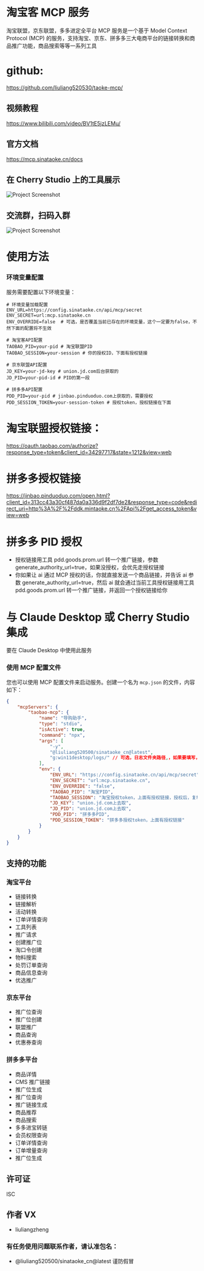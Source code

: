 # 淘宝客 MCP 服务

淘宝联盟，京东联盟，多多进定全平台 MCP 服务是一个基于 Model Context Protocol (MCP) 的服务，支持淘宝、京东、拼多多三大电商平台的链接转换和商品推广功能，商品搜索等等一系列工具

# github:

https://github.com/liuliang520530/taoke-mcp/

## 视频教程

https://www.bilibili.com/video/BV1tE5jzLEMu/

## 官方文档

https://mcp.sinataoke.cn/docs

## 在 Cherry Studio 上的工具展示

![Project Screenshot](./screenshot.png)

## 交流群，扫码入群
![Project Screenshot](./qr.png)

# 使用方法

### 环境变量配置

服务需要配置以下环境变量：

```
# 环境变量加载配置
ENV_URL=https://config.sinataoke.cn/api/mcp/secret
ENV_SECRET=url:mcp.sinataoke.cn
ENV_OVERRIDE=false  # 可选，是否覆盖当前已存在的环境变量，这个一定要为false，不然下面的配置将不生效

# 淘宝客API配置
TAOBAO_PID=your-pid # 淘宝联盟PID
TAOBAO_SESSION=your-session # 你的授权ID，下面有授权链接

# 京东联盟API配置
JD_KEY=your-jd-key # union.jd.com后台获取的
JD_PID=your-pid-id # PID的第一段

# 拼多多API配置
PDD_PID=your-pid # jinbao.pinduoduo.com上获取的，需要授权
PDD_SESSION_TOKEN=your-session-token # 授权token，授权链接在下面
```

# 淘宝联盟授权链接：

https://oauth.taobao.com/authorize?response_type=token&client_id=34297717&state=1212&view=web

# 拼多多授权链接

https://jinbao.pinduoduo.com/open.html?client_id=313cc43a30cf487da0a336d9f2df7de2&response_type=code&redirect_uri=http%3A%2F%2Fddk.mintaoke.cn%2FApi%2Fget_access_token&view=web

# 拼多多 PID 授权

-   授权链接用工具 pdd.goods.prom.url 转一个推广链接，参数 generate_authority_url=true，如果没授权，会优先走授权链接
-   你如果让 ai 通过 MCP 授权的话，你就直接发送一个商品链接，并告诉 ai 参数 generate_authority_url=true，然后 ai 就会通过当前工具授权链接用工具 pdd.goods.prom.url 转一个推广链接，并返回一个授权链接给你

# 与 Claude Desktop 或 Cherry Studio 集成

要在 Claude Desktop 中使用此服务

### 使用 MCP 配置文件

您也可以使用 MCP 配置文件来启动服务。创建一个名为 `mcp.json` 的文件，内容如下：

```json
{
	"mcpServers": {
		"taobao-mcp": {
			"name": "导购助手",
			"type": "stdio",
			"isActive": true,
			"command": "npx",
			"args": [
				"-y",
				"@liuliang520500/sinataoke_cn@latest",
				"g:win11desktop/logs/" // 可选，日志文件夹路径,，如果要填写，要换成你自己本地电脑上的一个文件夹
			],
			"env": {
				"ENV_URL": "https://config.sinataoke.cn/api/mcp/secret",
				"ENV_SECRET": "url:mcp.sinataoke.cn",
				"ENV_OVERRIDE": "false",
				"TAOBAO_PID": "淘宝PID",
				"TAOBAO_SESSION": "淘宝授权token，上面有授权链接，授权后，复制token到这里",
				"JD_KEY": "union.jd.com上去取",
				"JD_PID": "union.jd.com上去取",
				"PDD_PID": "拼多多PID",
				"PDD_SESSION_TOKEN": "拼多多授权token，上面有授权链接"
			}
		}
	}
}
```

## 支持的功能

### 淘宝平台

-   链接转换
-   链接解析
-   活动转换
-   订单详情查询
-   工具列表
-   推广请求
-   创建推广位
-   淘口令创建
-   物料搜索
-   处罚订单查询
-   商品信息查询
-   优选推广

### 京东平台

-   推广位查询
-   推广位创建
-   联盟推广
-   商品查询
-   优惠券查询

### 拼多多平台

-   商品详情
-   CMS 推广链接
-   推广位生成
-   推广位查询
-   推广链接生成
-   商品推荐
-   商品搜索
-   多多进宝转链
-   会员权限查询
-   订单详情查询
-   订单增量查询
-   推广位生成

## 许可证

ISC

## 作者 VX

-   liuliangzheng

### 有任务使用问题联系作者，请认准包名：

-   @liuliang520500/sinataoke_cn@latest 谨防假冒
